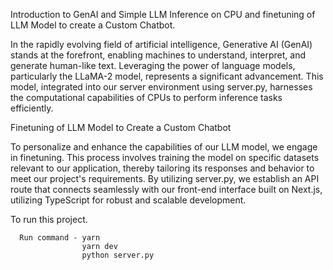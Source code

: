 Introduction to GenAI and Simple LLM Inference on CPU and finetuning of LLM Model to create a Custom Chatbot.

In the rapidly evolving field of artificial intelligence, Generative AI (GenAI) stands at the forefront, enabling machines to understand, interpret, and generate human-like text. Leveraging the power of language models, particularly the LLaMA-2 model, represents a significant advancement. This model, integrated into our server environment using server.py, harnesses the computational capabilities of CPUs to perform inference tasks efficiently.

Finetuning of LLM Model to Create a Custom Chatbot

To personalize and enhance the capabilities of our LLM model, we engage in finetuning. This process involves training the model on specific datasets relevant to our application, thereby tailoring its responses and behavior to meet our project's requirements. By utilizing server.py, we establish an API route that connects seamlessly with our front-end interface built on Next.js, utilizing TypeScript for robust and scalable development.


To run this project.

      Run command - yarn
                    yarn dev
                    python server.py
                    
